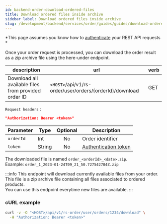 ```yaml
---
id: backend-order-download-ordered-files
title: Download ordered files inside archive
sidebar_label: Download ordered files inside archive
slug: /development/backend/services/order/guides/guides/download-ordered-files
---
```


*This page assumes you know how to [authenticate](/docs/development/backend/services/authentication/api-guides/retrieve-token-rest/) your REST API requests *

Once your order request is processed, you can download the order result as a zip archive file using the here-under endpoint.  

| description | url | verb | 
| ----------- | --- | ---- |
| Download all available files from provided order ID | `<HOST>`/api/v1/rs-order/user/orders/{orderId}/download | GET |
`Request headers` :
```json
"Authorization: Bearer <token>"
```

| Parameter | Type | Optional | Description |
| --------- | ---- | :--------: | ----------- |
| `orderId` | Int | No | Order identifier |
| `token` | String | No | [Authentication token](/docs/development/backend/services/authentication/api-guides/retrieve-token-rest/) |


The downloaded file is named `order_<orderId>_<date>.zip`.  
Example: `order_1_2023-01-24T09_21_50.727542704Z.zip`  


:::info
This endpoint will download currently available files from your order.  
This file is a zip archive file containing all files associated to ordered products.  
You can use this endpoint everytime new files are available.
:::

### cURL example

```bash
curl -v -O "<HOST>/api/v1/rs-order/user/orders/1234/download" \
  -H "Authorization: Bearer <token>"
```
